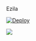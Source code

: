 Ezila










[![Deploy](https://www.herokucdn.com/deploy/button.svg)](https://heroku.com/deploy?template=https://github.com/sadew451/The-Ezila)
<p align="leaft">
  <img src="https://telegra.ph/file/7bb512fd4c29eb943a13a.jpg"'>
</p>
